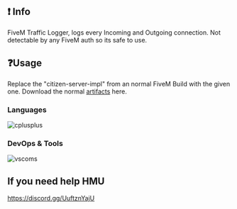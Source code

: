 ## ❗ Info
FiveM Traffic Logger, logs every Incoming and Outgoing connection. 
Not detectable by any FiveM auth so its safe to use.

## ❓Usage
Replace the "citizen-server-impl" from an normal FiveM Build with the given one. Download the normal [artifacts](https://runtime.fivem.net/artifacts/fivem/build_server_windows/master/) here.

### Languages
![cplusplus](https://img.shields.io/badge/c++-black?style=flat-square&logo=cplusplus&logoColor=blue)

### DevOps & Tools
![vscoms](https://img.shields.io/badge/vscommuntiy-black?style=flat-square&logo=visual-studio-code&logoColor=ac68c4)

## If you need help HMU
https://discord.gg/UuftznYajU
